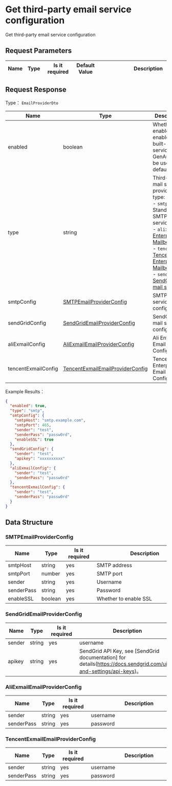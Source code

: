# Get third-party email service configuration

<!--
Warning ⚠️:
Do not modify this document directly,
https://github.com/Authing/authing-docs-factory
Use this project to generate
-->

<LastUpdated />

Get third-party email service configuration

## Request Parameters

| Name | Type | <div style="width:80px">Is it required</div> | <div style="width:60px">Default Value</div> | <div style="width:300px">Description</div> | <div style="width:200px">Example Value</div> |
| ---- | ---- | -------------------------------------- | ------------------------------------ | ----------------------------------- | ------------------------------------- |

## Request Response

Type： `EmailProviderDto`

| Name                | Type                                                                             | Description                                                                                                                                                                                                                                               |
| ------------------- | -------------------------------------------------------------------------------- | -------------------------------------------------------------------------------------------------------------------------------------------------------------------------------------------------------------------------------------------------- |
| enabled | boolean | Whether to enable, if not enabled, the built-in mail service of GenAuth will be used by default |
| type | string | Third-party mail service provider type:<br>- `smtp`: Standard SMTP mail service<br>- `ali`: [Ali Enterprise Mailbox](https://www.ali-exmail.cn/Land/)<br>- `tencent`: [Tencent Enterprise Mailbox](https://work.weixin.qq.com/mail/)<br>- `sendgrid`: [SendGrid mail service](https://sendgrid.com/)<br> |
| smtpConfig | <a href="#SMTPEmailProviderConfig">SMTPEmailProviderConfig</a> | SMTP mail service configuration |
| sendGridConfig | <a href="#SendGridEmailProviderConfig">SendGridEmailProviderConfig</a> | SendGrid mail service configuration |
| aliExmailConfig | <a href="#AliExmailEmailProviderConfig">AliExmailEmailProviderConfig</a> | Ali Enterprise Email Service Configuration |
| tencentExmailConfig | <a href="#TencentExmailEmailProviderConfig">TencentExmailEmailProviderConfig</a> | Tencent Enterprise Email Service Configuration                                                                                                                                                                                                                               |

Example Results：

```json
{
  "enabled": true,
  "type": "smtp",
  "smtpConfig": {
    "smtpHost": "smtp.example.com",
    "smtpPort": 465,
    "sender": "test",
    "senderPass": "passw0rd",
    "enableSSL": true
  },
  "sendGridConfig": {
    "sender": "test",
    "apikey": "xxxxxxxxxx"
  },
  "aliExmailConfig": {
    "sender": "test",
    "senderPass": "passw0rd"
  },
  "tencentExmailConfig": {
    "sender": "test",
    "senderPass": "passw0rd"
  }
}
```

## Data Structure

### <a id="SMTPEmailProviderConfig"></a> SMTPEmailProviderConfig

| Name       | Type    | <div style="width:80px">Is it required</div> | <div style="width:300px">Description</div> | <div style="width:200px">Example Value</div> |
| ---------- | ------- | -------------------------------------- | ----------------------------------- | ------------------------------------- |
| smtpHost | string | yes | SMTP address | `smtp.example.com` |
| smtpPort | number | yes | SMTP port | `465` |
| sender | string | yes | Username | `test` |
| senderPass | string | yes | Password | `passw0rd` |
| enableSSL | boolean | yes | Whether to enable SSL                        | `true`                                |

### <a id="SendGridEmailProviderConfig"></a> SendGridEmailProviderConfig

| Name   | Type   | <div style="width:80px">Is it required</div> | <div style="width:300px">Description</div>                                                                      | <div style="width:200px">Example Value</div> |
| ------ | ------ | -------------------------------------- | -------------------------------------------------------------------------------------------------------- | ------------------------------------- |
| sender | string | yes | username | `test` |
| apikey | string | yes | SendGrid API Key, see [SendGrid documentation] for details(https://docs.sendgrid.com/ui/account-and-settings/api-keys)。 | `xxxxxxxxxx`                          |

### <a id="AliExmailEmailProviderConfig"></a> AliExmailEmailProviderConfig

| Name       | Type   | <div style="width:80px">Is it required</div> | <div style="width:300px">Description</div> | <div style="width:200px">Example Value</div> |
| ---------- | ------ | -------------------------------------- | ----------------------------------- | ------------------------------------- |
| sender | string | yes | username | `test` |
| senderPass | string | yes | password                               | `passw0rd`                            |

### <a id="TencentExmailEmailProviderConfig"></a> TencentExmailEmailProviderConfig

| Name       | Type   | <div style="width:80px">Is it required</div> | <div style="width:300px">Description</div> | <div style="width:200px">Example Value</div> |
| ---------- | ------ | -------------------------------------- | ----------------------------------- | ------------------------------------- |
| sender | string | yes | username | `test` |
| senderPass | string | yes | password                               | `passw0rd`                            |
